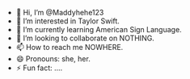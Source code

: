 - 👋 Hi, I’m @Maddyhehe123
- 👀 I’m interested in Taylor Swift.
- 🌱 I’m currently learning American Sign Language.
- 💞️ I’m looking to collaborate on NOTHING.
- 📫 How to reach me NOWHERE.
- 😄 Pronouns: she, her.
- ⚡ Fun fact: ....

<!---
Maddyhehe123/Maddyhehe123 is a ✨ special ✨ repository because its `README.md` (this file) appears on your GitHub profile.
You can click the Preview link to take a look at your changes.
--->

